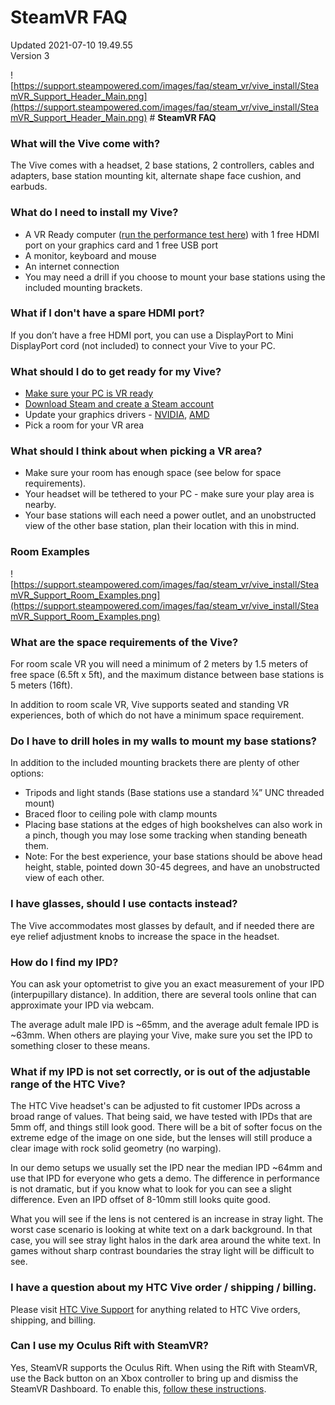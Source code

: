 # SteamVR FAQ
Updated 2021-07-10 19.49.55  
Version 3  

![https://support.steampowered.com/images/faq/steam_vr/vive_install/SteamVR_Support_Header_Main.png](https://support.steampowered.com/images/faq/steam_vr/vive_install/SteamVR_Support_Header_Main.png)  # **SteamVR FAQ**
  
  
### **What will the Vive come with?**
The Vive comes with a headset, 2 base stations, 2 controllers, cables and adapters, base station mounting kit, alternate shape face cushion, and earbuds.  
  
### **What do I need to install my Vive?**
* A VR Ready computer ([run the performance test here](http://store.steampowered.com/app/323910/)) with 1 free HDMI port on your graphics card and 1 free USB port
* A monitor, keyboard and mouse
* An internet connection
* You may need a drill if you choose to mount your base stations using the included mounting brackets.
  
  
### **What if I don't have a spare HDMI port?**
If you don’t have a free HDMI port, you can use a DisplayPort to Mini DisplayPort cord (not included) to connect your Vive to your PC.  
  
### **What should I do to get ready for my Vive?**
* [Make sure your PC is VR ready](http://store.steampowered.com/app/323910/)
* [Download Steam and create a Steam account](http://www.steampowered.com)
* Update your graphics drivers - [NVIDIA](http://www.nvidia.com/Download/index.aspx?lang=en-us), [AMD](http://support.amd.com/en-us/download)
* Pick a room for your VR area
  
  
### **What should I think about when picking a VR area?**
* Make sure your room has enough space (see below for space requirements).
* Your headset will be tethered to your PC - make sure your play area is nearby.
* Your base stations will each need a power outlet, and an unobstructed view of the other base station, plan their location with this in mind.
  
  
### **Room Examples**
![https://support.steampowered.com/images/faq/steam_vr/vive_install/SteamVR_Support_Room_Examples.png](https://support.steampowered.com/images/faq/steam_vr/vive_install/SteamVR_Support_Room_Examples.png)  
  
### **What are the space requirements of the Vive?**
For room scale VR you will need a minimum of 2 meters by 1.5 meters of free space (6.5ft x 5ft), and the maximum distance between base stations is 5 meters (16ft).  
  
In addition to room scale VR, Vive supports seated and standing VR experiences, both of which do not have a minimum space requirement.  
  
### **Do I have to drill holes in my walls to mount my base stations?**
In addition to the included mounting brackets there are plenty of other options:  
  
* Tripods and light stands (Base stations use a standard ¼” UNC threaded mount)
* Braced floor to ceiling pole with clamp mounts
* Placing base stations at the edges of high bookshelves can also work in a pinch, though you may lose some tracking when standing beneath them.
* Note: For the best experience, your base stations should be above head height, stable, pointed down 30-45 degrees, and have an unobstructed view of each other.
  
  
### **I have glasses, should I use contacts instead?**
The Vive accommodates most glasses by default, and if needed there are eye relief adjustment knobs to increase the space in the headset.  
  
### **How do I find my IPD?**
You can ask your optometrist to give you an exact measurement of your IPD (interpupillary distance). In addition, there are several tools online that can approximate your IPD via webcam.  
  
The average adult male IPD is ~65mm, and the average adult female IPD is ~63mm. When others are playing your Vive, make sure you set the IPD to something closer to these means.  
  
### **What if my IPD is not set correctly, or is out of the adjustable range of the HTC Vive?**
The HTC Vive headset's can be adjusted to fit customer IPDs across a broad range of values. That being said, we have tested with IPDs that are 5mm off, and things still look good. There will be a bit of softer focus on the extreme edge of the image on one side, but the lenses will still produce a clear image with rock solid geometry (no warping).  
  
In our demo setups we usually set the IPD near the median IPD ~64mm and use that IPD for everyone who gets a demo.  The difference in performance is not dramatic, but if you know what to look for you can see a slight difference.  Even an IPD offset of 8-10mm still looks quite good.  
  
What you will see if the lens is not centered is an increase in stray light. The worst case scenario is looking at white text on a dark background.  In that case, you will see stray light halos in the dark area around the white text.  In games without sharp contrast boundaries the stray light will be difficult to see.  
  
### **I have a question about my HTC Vive order / shipping / billing.**
Please visit [HTC Vive Support](https://www.htcvive.com/us/support) for anything related to HTC Vive orders, shipping, and billing.  
  
### **Can I use my Oculus Rift with SteamVR?**
Yes, SteamVR supports the Oculus Rift. When using the Rift with SteamVR, use the Back button on an Xbox controller to bring up and dismiss the SteamVR Dashboard. To enable this, [follow these instructions](https://help.steampowered.com/en/faqs/view/17DA-EC4C-7D5B-8266).